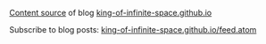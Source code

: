 [Content source](https://github.com/King-of-Infinite-Space/thoughts/discussions?discussions_q=sort%3Aupdated) of blog [king-of-infinite-space.github.io](https://king-of-infinite-space.github.io)

Subscribe to blog posts: [king-of-infinite-space.github.io/feed.atom](https://king-of-infinite-space.github.io/feed.atom)